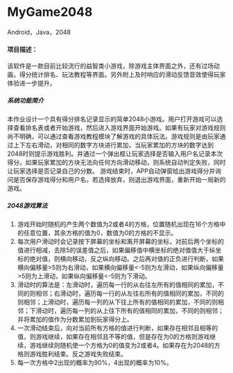 # MyGame2048
Android，Java，2048
#### 项目描述：
该软件是一款目前比较流行的益智类小游戏，除游戏主体界面之外，还有过场动画，得分统计排名、玩法教程等界面。另外附上及时响应的滑动反馈音效使得玩家体验进一步提升。
##### 系统功能简介
本作业设计一个具有得分排名记录显示的简单2048小游戏。用户打开游戏可以选择查看排名表或者开始游戏，然后进入游戏界面开始游戏。如果有玩家对游戏规则尚不明确，可以通过查看游戏教程模块了解游戏的具体玩法。游戏规则是由玩家通过上下左右滑动，对相同的数字方块进行累加，当玩家累加的方块的数字达到2048时则提示游戏胜利。并通过一个弹出框让玩家选择是否输入用户名记录本次得分。如果玩家累加的方块无法向任何方向滑动移动，则系统自动判定失败，同时让玩家选择是否记录自己的分数。
游戏结束时，APP自动弹窗给出游戏得分并询问是否保存游戏得分和用户名，若选择放弃，则退出游戏界面，重新开始一局新的游戏。
##### 2048游戏算法
1. 游戏开始时随机的产生两个数值为2或者4的方格，位置随机出现在16个方格中的任意位置，其余方格的值为0，数值为0的方格的不显示。
2. 每次用户滑动时会记录按下屏幕的坐标和离开屏幕的坐标，对前后两个坐标的值进行相减，去除5的误差值之后，如果偏移值中横坐标的绝对值值大于纵坐标的绝对值，则横向移动，反之纵向移动。之后再对值的正负进行判断，如果横向偏移量>5则为右滑动，如果横向偏移量<-5则为左滑动，如果纵向偏移量>5则为上滑动，如果纵向偏移量<-5则为下滑动。
3. 滑动时的算法是：左滑动时，遍历每一行的从右往左所有的值相同的累加，不同的则相邻；右滑动时，遍历每一行的从左往右所有的值相同的累加，不同的则相邻；上滑动时，遍历每一列的从下往上所有的值相同的累加，不同的则相邻；下滑动时，遍历每一列的从上往下所有的值相同的累加，不同的则相邻；并将累加的值作为分数累加到玩家得分上。
4. 一次滑动结束后，向对当前所有方格的值进行判断，如果存在相邻且相等的值，则游戏继续，如果存在相邻且不等的值，但是存在为0的方格则游戏继续，游戏继续则随机使一个方格为0的值变为2或者4。如果存在为2048的方格则游戏胜利结束。反之游戏失败结束。
5. 每一次方格中2出现的概率为90%，4出现的概率为10%。
